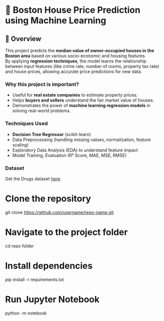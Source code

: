 # 🏡 Boston House Price Prediction using Machine Learning

## 📌 Overview
This project predicts the **median value of owner-occupied houses in the Boston area** based on various socio-economic and housing features.  
By applying **regression techniques**, the model learns the relationship between input features (like crime rate, number of rooms, property tax rate) and house prices, allowing accurate price predictions for new data.  

### Why this project is important?
- Useful for **real estate companies** to estimate property prices.  
- Helps **buyers and sellers** understand the fair market value of houses.  
- Demonstrates the power of **machine learning regression models** in solving real-world problems.  

### Techniques Used
- **Decision Tree Regressor** (scikit-learn)  
- Data Preprocessing (handling missing values, normalization, feature scaling)  
- Exploratory Data Analysis (EDA) to understand feature impact  
- Model Training, Evaluation (R² Score, MAE, MSE, RMSE)    

### Dataset
Get the Drugs dataset [here](https://www.kaggle.com/datasets/puxama/bostoncsv).

# Clone the repository
git clone https://github.com/username/repo-name.git

# Navigate to the project folder
cd repo folder

# Install dependencies
pip install -r requirements.txt

# Run Jupyter Notebook
python -m notebook
